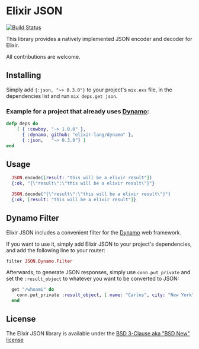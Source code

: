# Elixir JSON

[![Build Status](https://travis-ci.org/cblage/elixir-json.png?branch=master)](https://travis-ci.org/cblage/elixir-json)

This library provides a natively implemented JSON encoder and decoder for Elixir.

All contributions are welcome.
## Installing

Simply add ```{:json, "~> 0.3.0"}``` to your project's ```mix.exs``` file, in the dependencies list and run ```mix deps.get json```.

### Example for a project that already uses [Dynamo](https://github.com/elixir-lang/dynamo):
```elixir
defp deps do
    [ { :cowboy, "~> 1.0.0" },
      { :dynamo, github: "elixir-lang/dynamo" },
      { :json,   "~> 0.3.0"} ]
end
```

## Usage

```elixir
  JSON.encode([result: "this will be a elixir result"])
  {:ok, "{\"result\":\"this will be a elixir result\"}"}
```

```elixir
  JSON.decode("{\"result\":\"this will be a elixir result\"}")
  {:ok, [result: "this will be a elixir result"]}
```

## Dynamo Filter

Elixir JSON includes a convenient filter for the [Dynamo](https://github.com/elixir-lang/dynamo) web framework.

If you want to use it, simply add Elixir JSON to your project's dependencies, and add the following line to your router:
```elixir
filter JSON.Dynamo.Filter
```

Afterwards, to generate JSON responses, simply use ```conn.put_private``` and set the ```:result_object``` to whatever you want to be converted to JSON:
```elixir
  get "/whoami" do
    conn.put_private :result_object, [ name: "Carlos", city: "New York", likes: "Programming" ]
  end
```


## License
The Elixir JSON library is available under the [BSD 3-Clause aka "BSD New" license](http://www.tldrlegal.com/l/BSD3)
